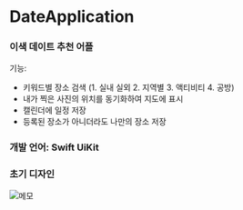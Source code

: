 # DateApplication

### 이색 데이트 추천 어플
기능:
* 키워드별 장소 검색 (1. 실내 실외 2. 지역별 3. 액티비티 4. 공방)
* 내가 찍은 사진의 위치를 동기화하여 지도에 표시
* 캘린더에 일정 저장
* 등록된 장소가 아니더라도 나만의 장소 저장

### 개발 언어: Swift UiKit

### 초기 디자인
![메모](https://github.com/worhs02/DateApplication/assets/106726806/2908491e-1e99-4425-bc05-aaec07b7cfa5)

